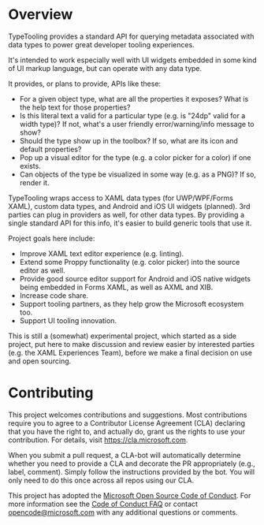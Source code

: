 # Overview

TypeTooling provides a standard API for querying metadata associated with data types to power great developer tooling experiences.

It's intended to work especially well with UI widgets embedded in some kind of UI markup language, but can operate with any data type.

It provides, or plans to provide, APIs like these:
- For a given object type, what are all the properties it exposes? What is the help text for those properties?
- Is this literal text a valid for a particular type (e.g. is "24dp" valid for a width type)? If not, what's a user friendly error/warning/info message to show?
- Should the type show up in the toolbox? If so, what are its icon and default properties?
- Pop up a visual editor for the type (e.g. a color picker for a color) if one exists.
- Can objects of the type be visualized in some way (e.g. as a PNG)? If so, render it.

TypeTooling wraps access to XAML data types (for UWP/WPF/Forms XAML), custom data types, and Android and iOS UI widgets (planned). 3rd parties can plug in providers as well, for other data types. By providing a single standard API for this info, it's easier to build generic tools that
use it.

Project goals here include:
- Improve XAML text editor experience (e.g. linting).
- Extend some Proppy functionality (e.g. color picker) into the source editor as well.
- Provide good source editor support for Android and iOS native widgets being embedded in Forms XAML, as well as AXML and XIB.
- Increase code share.
- Support tooling partners, as they help grow the Microsoft ecosystem too.
- Support UI tooling innovation.

This is still a (somewhat) experimental project, which started as a side project, put here to make discussion and review easier by
interested parties (e.g. the XAML Experiences Team), before we make a final decision on use and open sourcing.

# Contributing

This project welcomes contributions and suggestions.  Most contributions require you to agree to a
Contributor License Agreement (CLA) declaring that you have the right to, and actually do, grant us
the rights to use your contribution. For details, visit https://cla.microsoft.com.

When you submit a pull request, a CLA-bot will automatically determine whether you need to provide
a CLA and decorate the PR appropriately (e.g., label, comment). Simply follow the instructions
provided by the bot. You will only need to do this once across all repos using our CLA.

This project has adopted the [Microsoft Open Source Code of Conduct](https://opensource.microsoft.com/codeofconduct/).
For more information see the [Code of Conduct FAQ](https://opensource.microsoft.com/codeofconduct/faq/) or
contact [opencode@microsoft.com](mailto:opencode@microsoft.com) with any additional questions or comments.
